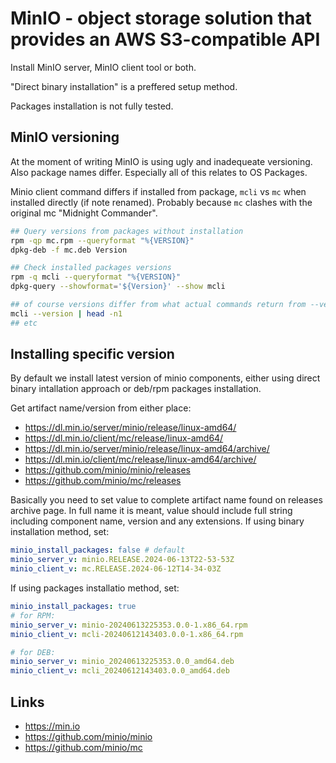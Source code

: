 # MinIO - object storage solution that provides an AWS S3-compatible API

Install MinIO server, MinIO client tool or both.

"Direct binary installation" is a preffered setup method.

Packages installation is not fully tested.

## MinIO versioning
At the moment of writing MinIO is using ugly and inadequeate versioning.
Also package names differ.
Especially all of this relates to OS Packages.

Minio client command differs if installed from package, `mcli` vs `mc` when installed directly (if note renamed). Probably because `mc` clashes with the original mc "Midnight Commander".
```sh
## Query versions from packages without installation
rpm -qp mc.rpm --queryformat "%{VERSION}"
dpkg-deb -f mc.deb Version

## Check installed packages versions
rpm -q mcli --queryformat "%{VERSION}"
dpkg-query --showformat='${Version}' --show mcli

## of course versions differ from what actual commands return from --version
mcli --version | head -n1
## etc
```

## Installing specific version
By default we install latest version of minio components, either using direct binary intallation approach or deb/rpm packages installation.

Get artifact name/version from either place:
- https://dl.min.io/server/minio/release/linux-amd64/
- https://dl.min.io/client/mc/release/linux-amd64/
- https://dl.min.io/server/minio/release/linux-amd64/archive/
- https://dl.min.io/client/mc/release/linux-amd64/archive/
- https://github.com/minio/minio/releases
- https://github.com/minio/mc/releases

Basically you need to set value to complete artifact name found on releases archive page.
In full name it is meant, value should include full string including component name, version and any extensions.
If using binary installation method, set:

```yaml
minio_install_packages: false # default
minio_server_v: minio.RELEASE.2024-06-13T22-53-53Z
minio_client_v: mc.RELEASE.2024-06-12T14-34-03Z
```

If using packages installatio method, set:

```yaml
minio_install_packages: true
# for RPM:
minio_server_v: minio-20240613225353.0.0-1.x86_64.rpm
minio_client_v: mcli-20240612143403.0.0-1.x86_64.rpm

# for DEB:
minio_server_v: minio_20240613225353.0.0_amd64.deb
minio_client_v: mcli_20240612143403.0.0_amd64.deb
```

## Links
- https://min.io
- https://github.com/minio/minio
- https://github.com/minio/mc
